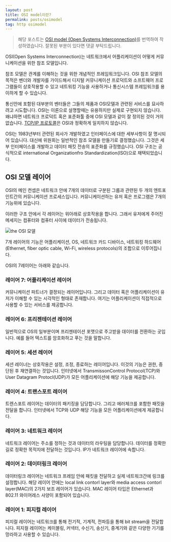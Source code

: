 ```yaml
---
layout: post
title: OSI model이란?
permalink: posts/osimodel
tag: http osimodel
---
```


> 해당 포스트는 [OSI model (Open Systems Interconnection)](https://searchnetworking.techtarget.com/definition/OSI)를 번역하여 작성하였습니다. 잘못된 부분이 있다면 댓글 부탁드립니다.

OSI(Open Systems Interconnection)는 네트워크에서 어플리케이션이 어떻게 커뮤니케이션을 위한 참조 모델입니다.

참조 모델은 관계를 이해하는 것을 위한 개념적인 프레임워크입니다. OSI 참조 모델의 목적은 벤더와 개발자를 가이드해서 디지털 커뮤니케이션 프로덕트와 소프트웨어 프로그램들이 상호작용할 수 있고 네트워킹 기능을 사용하거나 통신시스템 프레임워크를 용이하게 할 수 있습니다.

통신안에 포함된 대부분의 벤터들은 그들의 제품과 OSI모델과 관련된 서비스를 묘사하려고 시도합니다.
OSI는 이론으로 설명할때는 유용하지만 실제로 구현되지 않습니다. 왜냐하면 네트워크 프로덕트 혹은 표준화툴 중에 OSI 모델과 같이 잘 정의된 것이 거의 없습니다. [TCP/IP 프로토콜](https://yngmanie.space/posts/tcpip)은 OSI과 정확하게 일치하지 않습니다.

OSI는 1983년부터 관련된 회사가 개발하였고 인터페이스에 대한 세부사항이 잘 명시되어 있습니다. 대신에 위원회는 일반적인 참조 모델을 만들기로 결정했습니다. 그것은 세부 인터페이스를 개발하고 데이터 패킷 전송의 표준화를 규정했습니다. OSI 구조는 공식적으로 international Organizationfro Standardization(ISO)으로 채택되었습니다.

## OSI 모델 레이어

OSI의 메인 컨셉은 네트워크 안에 7개의 데이터로 구분된 그룹과 관련된 두 개의 엔트포인트간의 커뮤니케이션 프로세스입니다. 커뮤니케이션하는 유저 혹은 프로그램은 7개의 기능위에 있습니다.

이러한 구조 안에서 각 레이어는 위아래로 상호작용을 합니다. 그래서 유저에게 주어진 메세지는 컴퓨터와 컴퓨터 사이에 데이터가 전송됩니다.

![the OSI 모델](https://cdn.ttgtmedia.com/rms/onlineImages/networking-osi_layer.png)

7개 레이어의 기능은 어플리케이션, OS, 네트워크 카드 디바이스, 네트워킹 하드웨어(Ethernet, fiber optic cable, Wi-Fi, wireless protocols)의 조합으로 이루어집니다.

OSI의 7레이어는 아래와 같습니다.

### 레이어 7: 어플리케이션 레이어

커뮤니케이션 파트너가 결졍되는 레이어입니다. 그리고 데이터 혹은 어플리케이션이 유저가 이해할 수 있는 시각적인 형태로 존재합니다. 여기는 어플리케이션이 직접적으로 사용할 수 있는 서비스를 제공합니다.

### 레이어 6: 프리젠테이션 레이어

일반적으로 OS의 일부분이며 프리젠테이션 포맷으로 주고받을 데이터를 전환하는 곳입니다. 예를 들어 텍스트를 암호화하고 푸는 것을 말합니다.

### 레이어 5: 세션 레이어

세션 레이너는 상호작용은 설정, 조정, 종료하는 레이어입니다. 이것의 기능은 권한, 중단된 후 재연결하는 것입니다. 인터넷에서 TransmissonControl Protocol(TCP)와 User Datagram Protocl(UDP)가 모든 어플리케이션에 해당 기능을 제공합니다.

### 레이어 4: 트랜스포트 레이어

트렌스포트 레이어는 데이터의 패키징을 담당합니다. 그리고 에러체크를 포함한 패킷을 전달을 합니다. 인터넷에서 TCP와 UDP 해당 기능을 모든 어플리케이션에게 제공합니다.

### 레이어 3: 네트워크 레이어

네트워크 레이어는 주소를 정하는 것과 데이터의 라우팅을 담당합니다. 데이터를 정확한 길로 정확한 목적지에 전달하는 것입니다. IP가 네트워크 레이어에 속합니다.

### 레이어 2: 데이터링크 레이어

데이터링크 레이어는 네트워크 프레임 안에 패킷을 전달하고 실제 네트워크간에 링크를 설정합니다. 해당 레이어 안에는 local link contorl layer와 media access contorl layer(MAC)의 2가지 보조 레이어가 있습니다. MAC 레이어 타입은 Ethernet과 802.11 와이어레스 사양이 포함되어 있습니다.

### 레이어 1: 피지컬 레이어

피지컬 레이어는 네트워크를 통해 전기적, 기계적, 전파등을 통해 bit stream을 전달합니다. 피지컬 레이어는 케이블링, 커넥터, 수신기, 송신기, 중계기와 같은 다양한 기기를 망라하고 사용할 수 있습니다.
